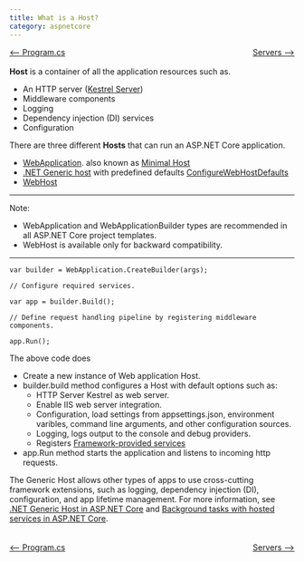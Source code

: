 ```yaml
---
title: What is a Host?
category: aspnetcore
---
```

<div style="width:100%; background-color:grey;">
<div style="width:50%;float:left;text-align:left;">
<a href="https://naveenchittimalla.github.io/blog/aspnetcore/2024/01/02/programcs.html"><-- Program.cs</a>
</div>
<div style="width:50%;float:right;text-align:right;">
<a href="https://naveenchittimalla.github.io/blog/aspnetcore/2024/01/02/servers.html">Servers --></a>
</div>
</div>
<div style="height:20px;">&nbsp;</div>

**Host** is a container of all the application resources such as. 
-  An HTTP server ([Kestrel Server](https://learn.microsoft.com/en-us/aspnet/core/fundamentals/servers/kestrel?view=aspnetcore-8.0))
-  Middleware components
-  Logging
-  Dependency injection (DI) services
-  Configuration

There are three different **Hosts** that can run an ASP.NET Core application.
-  [WebApplication](https://learn.microsoft.com/en-us/aspnet/core/fundamentals/minimal-apis/webapplication?view=aspnetcore-8.0). also known as [Minimal Host](https://learn.microsoft.com/en-us/aspnet/core/migration/50-to-60?view=aspnetcore-8.0#new-hosting-model)
-  [.NET Generic host](https://learn.microsoft.com/en-us/aspnet/core/fundamentals/host/generic-host?view=aspnetcore-8.0) with predefined defaults [ConfigureWebHostDefaults](https://learn.microsoft.com/en-us/dotnet/api/microsoft.extensions.hosting.generichostbuilderextensions.configurewebhostdefaults)
-  [WebHost](https://learn.microsoft.com/en-us/aspnet/core/fundamentals/host/web-host?view=aspnetcore-8.0)


***
Note: 
-  WebApplication and WebApplicationBuilder types are recommended in all ASP.NET Core project templates.
-  WebHost is available only for backward compatibility. 
***

```
var builder = WebApplication.CreateBuilder(args);

// Configure required services.

var app = builder.Build();

// Define request handling pipeline by registering middleware components.

app.Run();
```

The above code does
-  Create a new instance of Web application Host.
-  builder.build method configures a Host with default options such as:
   -  HTTP Server Kestrel as web server.
   -  Enable IIS web server integration.
   -  Configuration, load settings from appsettings.json, environment varibles, command line arguments, and other configuration sources.
   - Logging, logs output to the console and debug providers.
   - Registers [Framework-provided services](https://learn.microsoft.com/en-us/aspnet/core/fundamentals/dependency-injection?view=aspnetcore-7.0#framework-provided-services) 
- app.Run method starts the application and listens to incoming http requests.

The Generic Host allows other types of apps to use cross-cutting framework extensions, such as logging, dependency injection (DI), configuration, and app lifetime management. For more information, see [.NET Generic Host in ASP.NET Core](https://learn.microsoft.com/en-us/aspnet/core/fundamentals/host/generic-host?view=aspnetcore-8.0) and [Background tasks with hosted services in ASP.NET Core](https://learn.microsoft.com/en-us/aspnet/core/fundamentals/host/hosted-services?view=aspnetcore-8.0).

<div style="height:20px;">&nbsp;</div>
<div style="width:100%; background-color:grey;">
<div style="width:50%;float:left;text-align:left;">
<a href="https://naveenchittimalla.github.io/blog/aspnetcore/2024/01/02/programcs.html"><-- Program.cs</a>
</div>
<div style="width:50%;float:right;text-align:right;">
<a href="https://naveenchittimalla.github.io/blog/aspnetcore/2024/01/02/servers.html">Servers --></a>
</div>
</div>